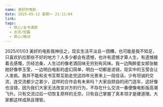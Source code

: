 ```yaml
---
name: 美好的电影
date: 2025-05-12 星期一 21:11:04
link: 
tags:
  - 修心/支书课题
  - 水流/短篇
  - 修心/触动
---
```

2025/01/03
美好的电影我神往之，现实生活平淡且一团糟，也可能是我不知足，只喜欢扒拉那些不好的地方？人多少都会有遗憾，也许有遗憾才算人生，有遗憾接着去感慨，历经沧桑，人生过的像老酒回味无穷别有风味。我一边陶醉星女郎张敏她好像李玉莹，一边明白电影的虚幻简单，明白一切都是滤镜，现实中的玉莹会让人发疯。我并不能和支书互帮互助走完这四年光景来上一段佳话，少有坦诚的交流，连交流都少之甚少，这样的合作会有未来吗？大家自顾自的闭门造车，这好像也没错，因为我们大家无法改变对方的行为，不存在什么交流一番便像电影版高潮飞升。只有交流过后一切恢复原样的无奈。只有自己掌握了真本领才是硬道理。大家都这样成熟且理智。